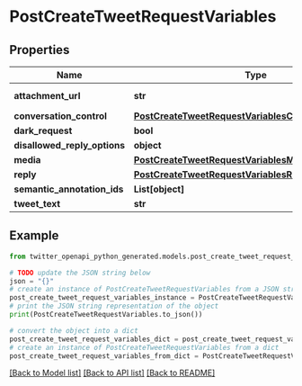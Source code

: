 # PostCreateTweetRequestVariables


## Properties

Name | Type | Description | Notes
------------ | ------------- | ------------- | -------------
**attachment_url** | **str** |  | [optional] [default to 'https://x.com/elonmusk/status/1349129669258448897']
**conversation_control** | [**PostCreateTweetRequestVariablesConversationControl**](PostCreateTweetRequestVariablesConversationControl.md) |  | [optional] 
**dark_request** | **bool** |  | [default to False]
**disallowed_reply_options** | **object** |  | 
**media** | [**PostCreateTweetRequestVariablesMedia**](PostCreateTweetRequestVariablesMedia.md) |  | 
**reply** | [**PostCreateTweetRequestVariablesReply**](PostCreateTweetRequestVariablesReply.md) |  | [optional] 
**semantic_annotation_ids** | **List[object]** |  | 
**tweet_text** | **str** |  | [default to 'test']

## Example

```python
from twitter_openapi_python_generated.models.post_create_tweet_request_variables import PostCreateTweetRequestVariables

# TODO update the JSON string below
json = "{}"
# create an instance of PostCreateTweetRequestVariables from a JSON string
post_create_tweet_request_variables_instance = PostCreateTweetRequestVariables.from_json(json)
# print the JSON string representation of the object
print(PostCreateTweetRequestVariables.to_json())

# convert the object into a dict
post_create_tweet_request_variables_dict = post_create_tweet_request_variables_instance.to_dict()
# create an instance of PostCreateTweetRequestVariables from a dict
post_create_tweet_request_variables_from_dict = PostCreateTweetRequestVariables.from_dict(post_create_tweet_request_variables_dict)
```
[[Back to Model list]](../README.md#documentation-for-models) [[Back to API list]](../README.md#documentation-for-api-endpoints) [[Back to README]](../README.md)


